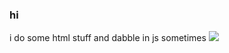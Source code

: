 ### hi 

i do some html stuff and dabble in js sometimes
![](https://cdn.discordapp.com/emojis/689352127700926492.png?v=1)

<!--
**aeprl/aeprl** is a ✨ _special_ ✨ repository because its `README.md` (this file) appears on your GitHub profile.**


